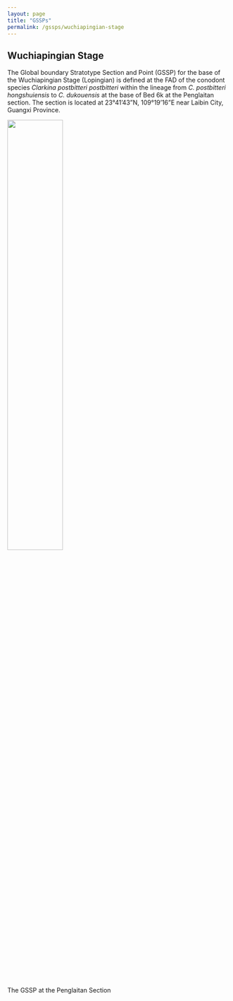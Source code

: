 ```yaml
---
layout: page
title: "GSSPs"
permalink: /gssps/wuchiapingian-stage
---
```

## Wuchiapingian Stage

The Global boundary Stratotype Section and Point (GSSP) for the base of the Wuchiapingian Stage (Lopingian) is defined at the FAD of the conodont species _Clarkina postbitteri postbitteri_ within the lineage from _C. postbitteri hongshuiensis_ to _C. dukouensis_ at the base of Bed 6k at the Penglaitan section. The section is located at 23&deg;41’43”N, 109&deg;19’16”E near Laibin City, Guangxi Province. 

<img src="https://stratigraphy.org/subcommission-permian/images/20120927153523606.jpg" alt="" style="width:50%" />  

The GSSP at the Penglaitan Section